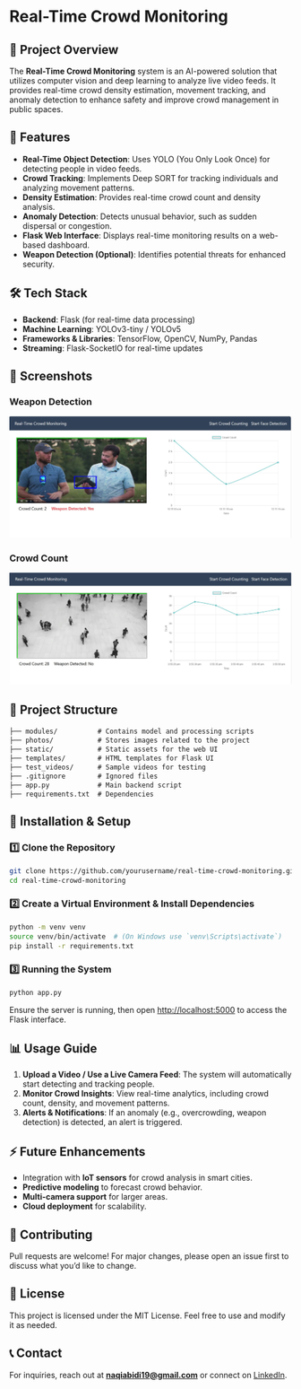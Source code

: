 # Real-Time Crowd Monitoring

## 📌 Project Overview
The **Real-Time Crowd Monitoring** system is an AI-powered solution that utilizes computer vision and deep learning to analyze live video feeds. It provides real-time crowd density estimation, movement tracking, and anomaly detection to enhance safety and improve crowd management in public spaces.

## 🚀 Features
- **Real-Time Object Detection**: Uses YOLO (You Only Look Once) for detecting people in video feeds.
- **Crowd Tracking**: Implements Deep SORT for tracking individuals and analyzing movement patterns.
- **Density Estimation**: Provides real-time crowd count and density analysis.
- **Anomaly Detection**: Detects unusual behavior, such as sudden dispersal or congestion.
- **Flask Web Interface**: Displays real-time monitoring results on a web-based dashboard.
- **Weapon Detection (Optional)**: Identifies potential threats for enhanced security.

## 🛠️ Tech Stack
- **Backend**: Flask (for real-time data processing)
- **Machine Learning**: YOLOv3-tiny / YOLOv5
- **Frameworks & Libraries**: TensorFlow, OpenCV, NumPy, Pandas
- **Streaming**: Flask-SocketIO for real-time updates

## 💂️ Screenshots
### Weapon Detection
![Weapon Detection](screenshot/weapon_detection.jpg)
### Crowd Count
![Crowd Count](screenshot/crowd.jpg)

## 📂 Project Structure
```
├── modules/          # Contains model and processing scripts
├── photos/           # Stores images related to the project
├── static/           # Static assets for the web UI
├── templates/        # HTML templates for Flask UI
├── test_videos/      # Sample videos for testing
├── .gitignore        # Ignored files
├── app.py            # Main backend script
├── requirements.txt  # Dependencies
```

## 🔧 Installation & Setup
### 1️⃣ Clone the Repository
```bash
git clone https://github.com/yourusername/real-time-crowd-monitoring.git
cd real-time-crowd-monitoring
```

### 2️⃣ Create a Virtual Environment & Install Dependencies
```bash
python -m venv venv 
source venv/bin/activate  # (On Windows use `venv\Scripts\activate`)
pip install -r requirements.txt
```

### 3️⃣ Running the System
```bash
python app.py
```
Ensure the server is running, then open [http://localhost:5000](http://localhost:5000) to access the Flask interface.

## 📊 Usage Guide
1. **Upload a Video / Use a Live Camera Feed**: The system will automatically start detecting and tracking people.
2. **Monitor Crowd Insights**: View real-time analytics, including crowd count, density, and movement patterns.
3. **Alerts & Notifications**: If an anomaly (e.g., overcrowding, weapon detection) is detected, an alert is triggered.

## ⚡ Future Enhancements
- Integration with **IoT sensors** for crowd analysis in smart cities.
- **Predictive modeling** to forecast crowd behavior.
- **Multi-camera support** for larger areas.
- **Cloud deployment** for scalability.

## 🤝 Contributing
Pull requests are welcome! For major changes, please open an issue first to discuss what you’d like to change.

## 📜 License
This project is licensed under the MIT License. Feel free to use and modify it as needed.

## 📞 Contact
For inquiries, reach out at **naqiabidi19@gmail.com** or connect on [LinkedIn](https://www.linkedin.com/in/naqi-abidi19/).